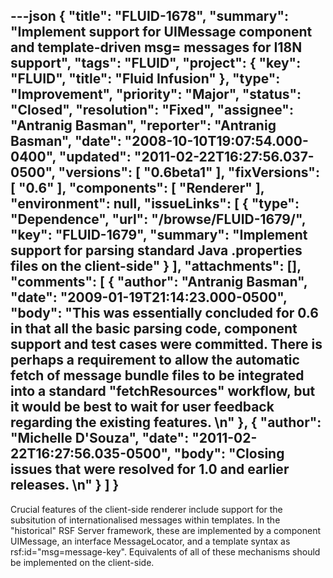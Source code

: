 ---json
{
  "title": "FLUID-1678",
  "summary": "Implement support for UIMessage component and template-driven msg= messages for I18N support",
  "tags": "FLUID",
  "project": {
    "key": "FLUID",
    "title": "Fluid Infusion"
  },
  "type": "Improvement",
  "priority": "Major",
  "status": "Closed",
  "resolution": "Fixed",
  "assignee": "Antranig Basman",
  "reporter": "Antranig Basman",
  "date": "2008-10-10T19:07:54.000-0400",
  "updated": "2011-02-22T16:27:56.037-0500",
  "versions": [
    "0.6beta1"
  ],
  "fixVersions": [
    "0.6"
  ],
  "components": [
    "Renderer"
  ],
  "environment": null,
  "issueLinks": [
    {
      "type": "Dependence",
      "url": "/browse/FLUID-1679/",
      "key": "FLUID-1679",
      "summary": "Implement support for parsing standard Java .properties files on the client-side"
    }
  ],
  "attachments": [],
  "comments": [
    {
      "author": "Antranig Basman",
      "date": "2009-01-19T21:14:23.000-0500",
      "body": "This was essentially concluded for 0.6 in that all the basic parsing code, component support and test cases were committed. There is perhaps a requirement to allow the automatic fetch of message bundle files to be integrated into a standard \"fetchResources\" workflow, but it would be best to wait for user feedback regarding the existing features.&#x20;\n"
    },
    {
      "author": "Michelle D'Souza",
      "date": "2011-02-22T16:27:56.035-0500",
      "body": "Closing issues that were resolved for 1.0 and earlier releases.&#x20;\n"
    }
  ]
}
---
Crucial features of the client-side renderer include support for the subsitution of internationalised messages within templates. In the "historical" RSF Server framework, these are implemented by a component UIMessage, an interface MessageLocator, and a template syntax as rsf:id="msg=message-key". Equivalents of all of these mechanisms should be implemented on the client-side.

        